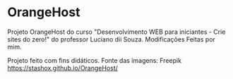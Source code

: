 # OrangeHost
 Projeto OrangeHost do curso "Desenvolvimento WEB para iniciantes - Crie sites do zero!" do professor Luciano dii Souza. Modificações Feitas por mim.
 
 Projeto feito com fins didáticos. Fonte das imagens: Freepik
 https://stashox.github.io/OrangeHost/
